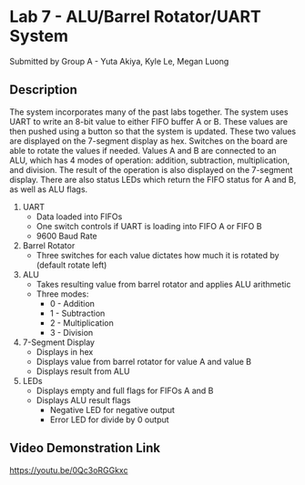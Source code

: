 # Lab 7 - ALU/Barrel Rotator/UART System
Submitted by Group A - Yuta Akiya, Kyle Le, Megan Luong

## Description
The system incorporates many of the past labs together. The system uses UART to write an 8-bit value to either FIFO buffer A or B. These values are then pushed using a button so that the system is updated. These two values are displayed on the 7-segment display as hex. Switches on the board are able to rotate the values if needed. Values A and B are connected to an ALU, which has 4 modes of operation: addition, subtraction, multiplication, and division. The result of the operation is also displayed on the 7-segment display. There are also status LEDs which return the FIFO status for A and B, as well as ALU flags.

1. UART
    * Data loaded into FIFOs
    * One switch controls if UART is loading into FIFO A or FIFO B
    * 9600 Baud Rate
2. Barrel Rotator
    * Three switches for each value dictates how much it is rotated by (default rotate left)
3. ALU
    * Takes resulting value from barrel rotator and applies ALU arithmetic
    * Three modes:
        * 0 - Addition
        * 1 - Subtraction
        * 2 - Multiplication
        * 3 - Division
4. 7-Segment Display
    * Displays in hex
    * Displays value from barrel rotator for value A and value B
    * Displays result from ALU
5. LEDs
    * Displays empty and full flags for FIFOs A and B
    * Displays ALU result flags
        * Negative LED for negative output
        * Error LED for divide by 0 output

## Video Demonstration Link
https://youtu.be/0Qc3oRGGkxc
